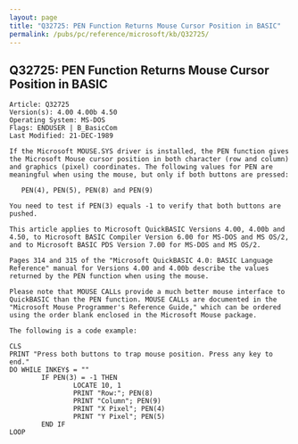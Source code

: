 ```yaml
---
layout: page
title: "Q32725: PEN Function Returns Mouse Cursor Position in BASIC"
permalink: /pubs/pc/reference/microsoft/kb/Q32725/
---
```


## Q32725: PEN Function Returns Mouse Cursor Position in BASIC

	Article: Q32725
	Version(s): 4.00 4.00b 4.50
	Operating System: MS-DOS
	Flags: ENDUSER | B_BasicCom
	Last Modified: 21-DEC-1989
	
	If the Microsoft MOUSE.SYS driver is installed, the PEN function gives
	the Microsoft Mouse cursor position in both character (row and column)
	and graphics (pixel) coordinates. The following values for PEN are
	meaningful when using the mouse, but only if both buttons are pressed:
	
	   PEN(4), PEN(5), PEN(8) and PEN(9)
	
	You need to test if PEN(3) equals -1 to verify that both buttons are
	pushed.
	
	This article applies to Microsoft QuickBASIC Versions 4.00, 4.00b and
	4.50, to Microsoft BASIC Compiler Version 6.00 for MS-DOS and MS OS/2,
	and to Microsoft BASIC PDS Version 7.00 for MS-DOS and MS OS/2.
	
	Pages 314 and 315 of the "Microsoft QuickBASIC 4.0: BASIC Language
	Reference" manual for Versions 4.00 and 4.00b describe the values
	returned by the PEN function when using the mouse.
	
	Please note that MOUSE CALLs provide a much better mouse interface to
	QuickBASIC than the PEN function. MOUSE CALLs are documented in the
	"Microsoft Mouse Programmer's Reference Guide," which can be ordered
	using the order blank enclosed in the Microsoft Mouse package.
	
	The following is a code example:
	
	CLS
	PRINT "Press both buttons to trap mouse position. Press any key to end."
	DO WHILE INKEY$ = ""
	        IF PEN(3) = -1 THEN
	                LOCATE 10, 1
	                PRINT "Row:"; PEN(8)
	                PRINT "Column"; PEN(9)
	                PRINT "X Pixel"; PEN(4)
	                PRINT "Y Pixel"; PEN(5)
	        END IF
	LOOP
